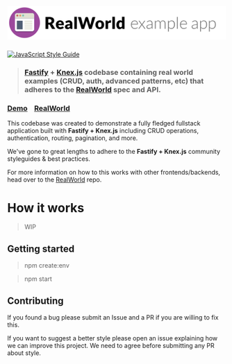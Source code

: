 # ![RealWorld Example App](logo.png)

[![JavaScript Style Guide](https://img.shields.io/badge/code_style-standard-brightgreen.svg)](https://standardjs.com)

> ### [Fastify](https://github.com/fastify/fastify) + [Knex.js](https://github.com/knex/knex) codebase containing real world examples (CRUD, auth, advanced patterns, etc) that adheres to the [RealWorld](https://github.com/gothinkster/realworld) spec and API.


### [Demo](https://demo.realworld.io/)&nbsp;&nbsp;&nbsp;&nbsp;[RealWorld](https://github.com/gothinkster/realworld)


This codebase was created to demonstrate a fully fledged fullstack application built with **Fastify + Knex.js** including CRUD operations, authentication, routing, pagination, and more.

We've gone to great lengths to adhere to the **Fastify + Knex.js** community styleguides & best practices.

For more information on how to this works with other frontends/backends, head over to the [RealWorld](https://github.com/gothinkster/realworld) repo.


# How it works

> WIP

## Getting started

> npm create:env

> npm start

## Contributing
If you found a bug please submit an Issue and a PR if you are willing to fix this.

If you want to suggest a better style please open an issue explaining how we can improve this project.
We need to agree before submitting any PR about style.